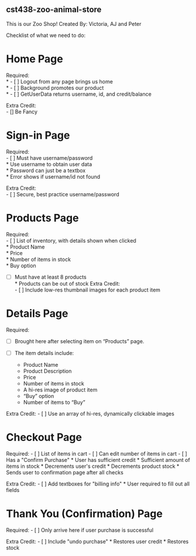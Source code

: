 ## cst438-zoo-animal-store

This is our Zoo Shop!
Created By: Victoria, AJ and Peter

Checklist of what we need to do:

# Home Page

Required: <br>
    * - [ ] Logout from any page brings us home <br>
    * - [ ] Background promotes our product <br>
    * - [ ] GetUserData returns username, id, and credit/balance 

Extra Credit: <br>
    - [] Be Fancy 

# Sign-in Page

Required: <br>
    - [ ] Must have username/password <br>
            * Use username to obtain user data <br>
            * Password can just be a textbox <br>
            * Error shows if username/id not found <r>
        
Extra Credit: <br>
    - [ ] Secure, best practice username/password 
    
# Products Page

Required: <br>
    - [ ] List of inventory, with details shown when clicked <br>
            * Product Name <br>
            * Price <br>
            * Number of items in stock <br>
            * Buy option <br>
    
   - [ ] Must have at least 8 products <br>
            * Products can be out of stock
Extra Credit: <br>
    - [ ] Include low-res thumbnail images for each product item 

# Details Page

Required: <br>
   - [ ] Brought here after selecting item on “Products” page. <br>
    
   - [ ] The item details include:
        * Product Name 
        * Product Description 
        * Price 
        * Number of items in stock 
        * A hi-res image of product item 
        * “Buy” option 
        * Number of items to “Buy” 

Extra Credit:
    - [ ] Use an array of hi-res, dynamically clickable images 
    
# Checkout Page

Required: 
    - [ ] List of items in cart 
    - [ ] Can edit number of items in cart 
    - [ ] Has a "Confirm Purchase" 
        * User has sufficient credit 
        * Sufficient amount of items in stock
        * Decrements user's credit 
        * Decrements product stock 
        * Sends user to confirmation page after all checks 
        
Extra Credit: 
    - [ ] Add textboxes for "billing info" 
        * User required to fill out all fields 
        
# Thank You (Confirmation) Page

Required: 
    - [ ] Only arrive here if user purchase is successful 
    
Extra Credit: 
    - [ ] Include "undo purchase" 
        * Restores user credit 
        * Restores stock 
    



    
    


